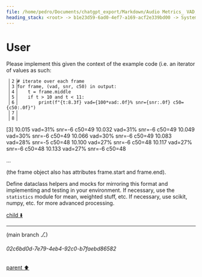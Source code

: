 ```yaml
---
file: /home/pedro/Documents/chatgpt_export/Markdown/Audio Metrics_ VAD, SNR, C50.md
heading_stack: <root> -> b1e23d59-6ad0-4ef7-a169-acf2e339bd00 -> System -> 624193d3-c2b2-4bf7-a466-07d277afd1ce -> System -> aaa2d697-3c69-41fa-9d99-fbca08692e7a -> User -> apply model -> iterate over each frame -> ... -> 12.952 vad=100% snr=51 c50=17 -> 12.968 vad=100% snr=52 c50=17 -> 12.985 vad=100% snr=53 c50=17 -> ... -> fb8a49f1-6eac-4f76-8150-43797a373ea6 -> Assistant -> aaa2ddf2-1647-4fb1-8bfd-b2c64f9f1332 -> User -> 524563db-b004-4ef8-9b0b-070f499904f2 -> Assistant -> 1. Preprocessing -> 2. Voice Activity Detection (VAD) -> 3. Segment Audio -> 4. Signal-to-Noise Ratio (SNR) Filtering -> 5. Export Segments -> 6. Optional: Post-processing -> aaa2c47a-8e13-43af-a844-5dcf0bfc72ee -> User -> 5b6cd6e3-e03b-4269-bc74-c1b9788634a6 -> Assistant -> SNR (Signal-to-Noise Ratio) -> C50 (Clarity Index) -> Correlation -> Which to Use? -> aaa24ad1-2f18-499f-98ec-7398e741f17f -> User -> f8adef6f-f675-450b-85a9-24dea56c3e1c -> Assistant -> 1. Established Techniques and Literature Dealing with This Problem -> 2. Established Techniques for Dealing with Similar or Analogous Problems -> 3. Designing an Effective Approach for the Task -> Step 1: Initial Segmentation -> Step 2: Feature Calculation -> Step 3: Filtering -> Step 4: Sequence Identification -> Step 5: Scoring and Ranking -> Step 6: Output -> aaa2434c-861f-43a8-a50c-1bef20fc36a4 -> User -> 4bd45e48-5203-4a76-bf48-4fdde9f8e324 -> Assistant -> aaa258d3-afb4-45cc-9651-7a967a7032e9 -> User
---
```

# User

Please implement this given the context of the example code (i.e. an iterator of values as such:

     ▏2▕# iterate over each frame
     ▏3▕for frame, (vad, snr, c50) in output:
     ▏4▕    t = frame.middle
     ▏5▕    if t > 10 and t < 11:
     ▏6▕        print(f"{t:8.3f} vad={100*vad:.0f}% snr={snr:.0f} c50={c50:.0f}")
     ▏7▕
     ▏8▕

 [3]   10.015 vad=31% snr=-6 c50=49
       10.032 vad=31% snr=-6 c50=49
       10.049 vad=30% snr=-6 c50=49
       10.066 vad=30% snr=-6 c50=49
       10.083 vad=28% snr=-5 c50=48
       10.100 vad=27% snr=-6 c50=48
       10.117 vad=27% snr=-6 c50=48
       10.133 vad=27% snr=-6 c50=48

...

(the frame object also has attributes frame.start and frame.end).

Define dataclass helpers and mocks for mirroring this format and implementing and testing in your environment. If necessary, use the `statistics` module for mean, weighted stuff, etc. If necessary, use scikit, numpy, etc. for more advanced processing.

[child ⬇️](#02c6bd0d-7e79-4eb4-92c0-b7faebd86582)

---

(main branch ⎇)
###### 02c6bd0d-7e79-4eb4-92c0-b7faebd86582
[parent ⬆️](#aaa258d3-afb4-45cc-9651-7a967a7032e9)
